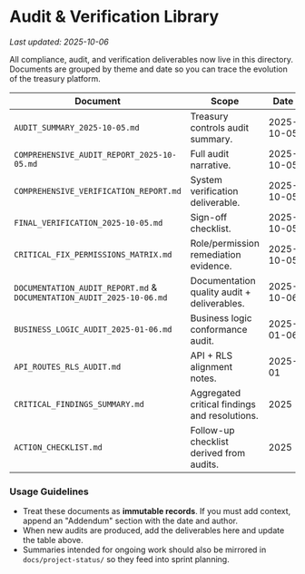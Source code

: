# Audit & Verification Library

_Last updated: 2025-10-06_

All compliance, audit, and verification deliverables now live in this directory. Documents are grouped by theme and date so you can trace the evolution of the treasury platform.

| Document | Scope | Date | Notes |
|----------|-------|------|-------|
| `AUDIT_SUMMARY_2025-10-05.md` | Treasury controls audit summary. | 2025-10-05 | Executive snapshot of key findings. |
| `COMPREHENSIVE_AUDIT_REPORT_2025-10-05.md` | Full audit narrative. | 2025-10-05 | Deep dive supporting the summary. |
| `COMPREHENSIVE_VERIFICATION_REPORT.md` | System verification deliverable. | 2025-10-05 | End-to-end verification evidence. |
| `FINAL_VERIFICATION_2025-10-05.md` | Sign-off checklist. | 2025-10-05 | Confirms rollout readiness. |
| `CRITICAL_FIX_PERMISSIONS_MATRIX.md` | Role/permission remediation evidence. | 2025-10-05 | Use with `ROLES_AND_PERMISSIONS.md`. |
| `DOCUMENTATION_AUDIT_REPORT.md` & `DOCUMENTATION_AUDIT_2025-10-06.md` | Documentation quality audit + deliverables. | 2025-10-06 | Source for current cleanup. |
| `BUSINESS_LOGIC_AUDIT_2025-01-06.md` | Business logic conformance audit. | 2025-01-06 | Historical reference. |
| `API_ROUTES_RLS_AUDIT.md` | API + RLS alignment notes. | 2025-01 | Historical reference. |
| `CRITICAL_FINDINGS_SUMMARY.md` | Aggregated critical findings and resolutions. | 2025 | Use during postmortems. |
| `ACTION_CHECKLIST.md` | Follow-up checklist derived from audits. | 2025 | Keep in sync with project-status updates. |

### Usage Guidelines

- Treat these documents as **immutable records**. If you must add context, append an "Addendum" section with the date and author.
- When new audits are produced, add the deliverables here and update the table above.
- Summaries intended for ongoing work should also be mirrored in `docs/project-status/` so they feed into sprint planning.
